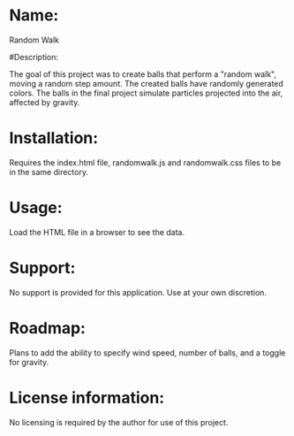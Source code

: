 # Name:

Random Walk

#Description:

The goal of this project was to create balls that perform a "random walk", moving a random step amount.
The created balls have randomly generated colors.
The balls in the final project simulate particles projected into the air, affected by gravity.

# Installation:

Requires the index.html file, randomwalk.js and randomwalk.css files to be in the same directory.

# Usage:

Load the HTML file in a browser to see the data.

# Support:

No support is provided for this application.  Use at your own discretion.

# Roadmap:

Plans to add the ability to specify wind speed, number of balls, and a toggle for gravity.

# License information:

No licensing is required by the author for use of this project.